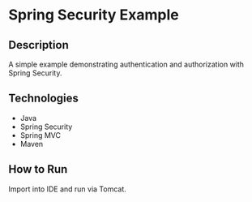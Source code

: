 # Spring Security Example

## Description
A simple example demonstrating authentication and authorization with Spring Security.

## Technologies
- Java
- Spring Security
- Spring MVC
- Maven

## How to Run
Import into IDE and run via Tomcat.